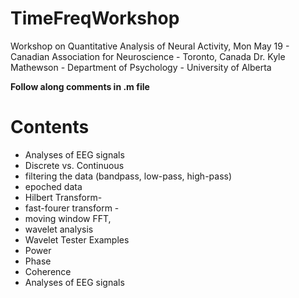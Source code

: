 # TimeFreqWorkshop

Workshop on Quantitative Analysis of Neural Activity, 
Mon May 19 - Canadian Association for Neuroscience - Toronto, Canada
Dr. Kyle Mathewson - Department of Psychology - University of Alberta

**Follow along comments in .m file**

# Contents
* Analyses of EEG signals
* Discrete vs. Continuous
* filtering the data (bandpass, low-pass, high-pass)
* epoched data
* Hilbert Transform-
* fast-fourer transform -
* moving window FFT,
* wavelet analysis
* Wavelet Tester Examples
* Power
* Phase
* Coherence
* Analyses of EEG signals
